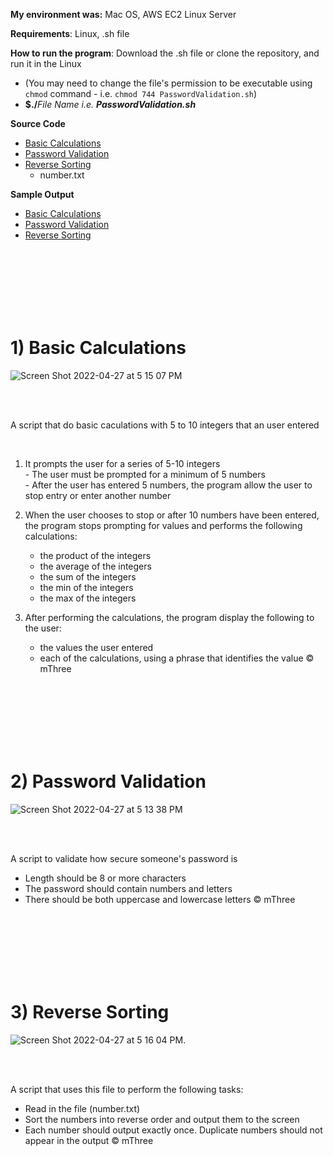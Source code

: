 **My environment was:** Mac OS, AWS EC2 Linux Server  

**Requirements**: Linux, .sh file

**How to run the program**: Download the .sh file or clone the repository, and run it in the Linux  
  - (You may need to change the file's permission to be executable using ```chmod``` command - i.e. ```chmod 744 PasswordValidation.sh```)
  - **$./**_File Name i.e. **PasswordValidation.sh**_  
 
**Source Code**
- [Basic Calculations](https://github.com/BoyeongYoon/Shell-Scripting/blob/main/BasicCalculations.sh)  
- [Password Validation](https://github.com/BoyeongYoon/Shell-Scripting/blob/main/PasswordValidation.sh)  
- [Reverse Sorting](https://github.com/BoyeongYoon/Shell-Scripting/blob/main/ReverseSorting.sh)   
  - number.txt  

**Sample Output**
- [Basic Calculations](#basic-calculations)
- [Password Validation](#password-validation)
- [Reverse Sorting](#reverse-sorting)

<br>
<br>
<br>
<br>
<br>
<br>

# 1) Basic Calculations

![Screen Shot 2022-04-27 at 5 15 07 PM](https://user-images.githubusercontent.com/30683150/165632355-a0bc6100-22f7-4339-9cb5-6df9e5056208.png)  

<br>
<br>

A script that do basic caculations with 5 to 10 integers that an user entered  

<br>

  1. It prompts the user for a series of 5-10 integers  
    - The user must be prompted for a minimum of 5 numbers  
    - After the user has entered 5 numbers, the program allow the user to stop entry or enter another number  

  2. When the user chooses to stop or after 10 numbers have been entered,  
     the program stops prompting for values and performs the following calculations:  
     
     - the product of the integers  
     - the average of the integers  
     - the sum of the integers  
     - the min of the integers  
     - the max of the integers  

  3. After performing the calculations, the program display the following to the user:  
     - the values the user entered  
     - each of the calculations, using a phrase that identifies the value © mThree  

<br>
<br>
<br>
<br>
<br>
<br>

# 2) Password Validation

![Screen Shot 2022-04-27 at 5 13 38 PM](https://user-images.githubusercontent.com/30683150/165632176-425bf3a7-bd35-4b67-b74b-707c2b41fcb2.png)  

<br>
<br>

A script to validate how secure someone's password is  

 - Length should be 8 or more characters  
 - The password should contain numbers and letters  
 - There should be both uppercase and lowercase letters © mThree  

<br>
<br>
<br>
<br>
<br>
<br>

# 3) Reverse Sorting

![Screen Shot 2022-04-27 at 5 16 04 PM](https://user-images.githubusercontent.com/30683150/165632508-6f07e211-09b7-40d6-b342-f6bc6a684e07.png). 

<br>
<br>

A script that uses this file to perform the following tasks:  

  - Read in the file (number.txt)  
  - Sort the numbers into reverse order and output them to the screen  
  - Each number should output exactly once. Duplicate numbers should not appear in the output © mThree 

